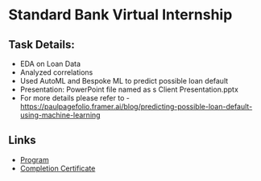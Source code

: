 # Standard Bank Virtual Internship

## Task Details:
- EDA on Loan Data
- Analyzed correlations
- Used AutoML and Bespoke ML to predict possible loan default
- Presentation: PowerPoint file named as s Client Presentation.pptx
- For more details please refer to - https://paulpagefolio.framer.ai/blog/predicting-possible-loan-default-using-machine-learning

## Links
- [Program](https://www.theforage.com/show-firm-programs/kkKXfgG5FckTX8Toc/Standard-Bank-)
- [Completion Certificate](https://forage-uploads-prod.s3.amazonaws.com/completion-certificates/Standard%20Bank%20/mq38jBo7o3z25RQQb_Standard%20Bank_onAqpwK8NtGJMwiRJ_1694498099143_completion_certificate.pdf)
